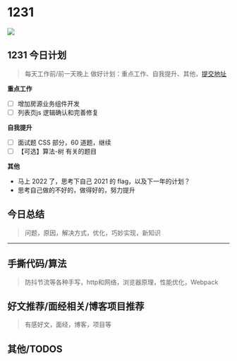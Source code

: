 
# 1231

![](http://h2.ioliu.cn/bing/MineBay_ZH-CN4962056960_1920x1080.jpg)


## 1231 今日计划
> 每天工作前/前一天晚上 做好计划：重点工作、自我提升、其他，[提交地址](https://github.com/cuixiaorui/study-every-day/issues)

**重点工作**

- [ ] 增加房源业务组件开发
- [ ] 列表页js 逻辑确认和完善修复

**自我提升**

- [ ] 面试题 CSS 部分，60 道题，继续
- [ ] 【可选】算法-树 有关的题目

**其他**

- 马上 2022 了，思考下自己 2021 的 flag，以及下一年的计划？
- 思考自己做的不好的，做得好的，努力提升

## 今日总结
> 问题，原因，解决方式，优化，巧妙实现，新知识



---



## 手撕代码/算法
> 防抖节流等各种手写，http和网络，浏览器原理，性能优化，Webpack


## 好文推荐/面经相关/博客项目推荐
> 有感好文，面经，博客，项目等


## 其他/TODOS